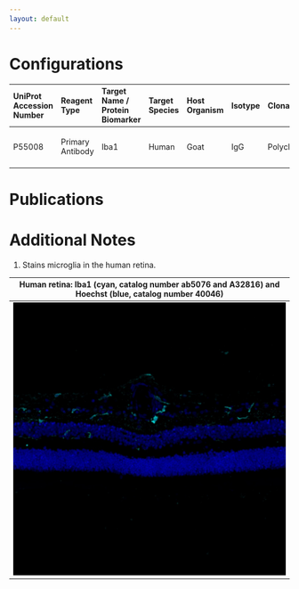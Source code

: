 ```yaml
---
layout: default
---
```


# Configurations

| UniProt Accession Number   | Reagent Type     | Target Name / Protein Biomarker   | Target Species   | Host Organism   | Isotype   | Clonality   | Vendor   | Catalog Number   | Conjugate    | RRID       | Availability   | Method        | Tissue Preservation               | Target Tissue   | Tissue State   | Detergent    | Antigen Retrieval Conditions   | Dye Inactivation Conditions   | Recommend   | Agree                                                        | Disagree   | Contributor                                                  | Notes       |
|:---------------------------|:-----------------|:----------------------------------|:-----------------|:----------------|:----------|:------------|:---------|:-----------------|:-------------|:-----------|:---------------|:--------------|:----------------------------------|:----------------|:---------------|:-------------|:-------------------------------|:------------------------------|:------------|:-------------------------------------------------------------|:-----------|:-------------------------------------------------------------|:------------|
| P55008                     | Primary Antibody | Iba1                              | Human            | Goat            | IgG       | Polyclonal  | Abcam    | ab5076           | Unconjugated | AB_2224402 | Stock          | IBEX2D Manual | 1:4 Cytofix/Cytoperm Fixed Frozen | Retina          | NA             | 0.1% Saponin | NA                             | NA                            | Yes         | [0000-0003-2088-8310](https://orcid.org/0000-0003-2088-8310) | NA         | [0000-0003-2088-8310](https://orcid.org/0000-0003-2088-8310) | [1](#notes) |

# Publications



# Additional Notes

<a name="notes"></a>
1. Stains microglia in the human retina.

| Human retina: Iba1 (cyan, catalog number ab5076 and A32816) and Hoechst (blue, catalog number 40046) |
|:-------:|
| ![](Iba1_Unconjugated_Abcam_ab5076.jpg) |
